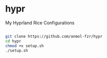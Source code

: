 # hypr

My Hyprland Rice Configurations




```bash

git clone https://github.com/anmol-fzr/hypr
cd hypr
chmod +x setup.sh
./setup.sh

```
